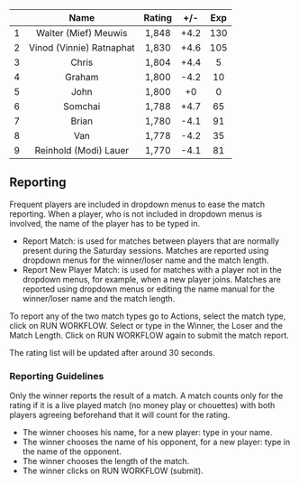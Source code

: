 | |Name|Rating|+/-|Exp|
|-|:--:|:----:|:-:|:-:|
|1|Walter (Mief) Meuwis|1,848|+4.2|130|
|2|Vinod (Vinnie) Ratnaphat|1,830|+4.6|105|
|3|Chris|1,804|+4.4|5|
|4|Graham|1,800|-4.2|10|
|5|John|1,800|+0|0|
|6|Somchai|1,788|+4.7|65|
|7|Brian|1,780|-4.1|91|
|8|Van|1,778|-4.2|35|
|9|Reinhold (Modi) Lauer|1,770|-4.1|81|

 

## Reporting

Frequent players are included in dropdown menus to ease the match reporting.
When a player, who is not included in dropdown menus is involved, the name of the player has to be typed in.

- Report Match:  is used for matches between players that are normally present during the Saturday sessions.
Matches are reported using dropdown menus for the winner/loser name and the match length.
- Report New Player Match:  is used for matches with a player not in the dropdown menus, for example, when a new player joins.
Matches are reported using dropdown menus or editing the name manual for the winner/loser name and the match length.

To report any of the two match types go to Actions, select the match type, click on RUN WORKFLOW.
Select or type in the Winner, the Loser and the Match Length.
Click on RUN WORKFLOW again to submit the match report.

The rating list will be updated after around 30 seconds.

### Reporting Guidelines

Only the winner reports the result of a match.
A match counts only for the rating if it is a live played match (no money play or chouettes)
with both players agreeing beforehand that it will count for the rating.

- The winner chooses his name, for a new player: type in your name.
- The winner chooses the name of his opponent, for a new player: type in the name of the opponent.
- The winner chooses the length of the match.
- The winner clicks on RUN WORKFLOW (submit).
